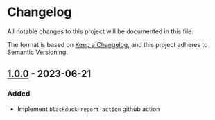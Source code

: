 # Changelog

All notable changes to this project will be documented in this file.

The format is based on [Keep a Changelog](https://keepachangelog.com/en/1.0.0/),
and this project adheres to [Semantic Versioning](https://semver.org/spec/v2.0.0.html).

## [1.0.0] - 2023-06-21

### Added

- Implement `blackduck-report-action` github action

[Unreleased]: https://github.com/tvcsantos/blackduck-report-action/compare/v1.0.0...main
[1.0.0]: https://github.com/tvcsantos/blackduck-report-action/releases/tag/v1.0.0
